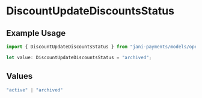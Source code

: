 # DiscountUpdateDiscountsStatus

## Example Usage

```typescript
import { DiscountUpdateDiscountsStatus } from "jani-payments/models/operations";

let value: DiscountUpdateDiscountsStatus = "archived";
```

## Values

```typescript
"active" | "archived"
```